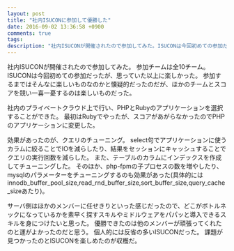 ```yaml
---
layout: post
title: "社内ISUCONに参加して優勝した"
date: 2016-09-02 13:36:58 +0900
comments: true
tags: 
description: "社内ISUCONが開催されたので参加してみた。ISUCONは今回初めての参加だったが、思っていた以上に楽しかった。参加するまではそんなに楽しいものなのかと懐疑的だったのだが、ほかのチームとスコアを競い一喜一憂するのは楽しいものだった。"
---
```


社内ISUCONが開催されたので参加してみた。
参加チームは全10チーム。
ISUCONは今回初めての参加だったが、思っていた以上に楽しかった。
参加するまではそんなに楽しいものなのかと懐疑的だったのだが、ほかのチームとスコアを競い一喜一憂するのは楽しいものだった。

社内のプライベートクラウド上で行い、PHPとRubyのアプリケーションを選択することができた。
最初はRubyでやったが、スコアがあがらなかったのでPHPのアプリケーションに変更した。

効果があったのが、クエリのチューニング。
select句でアプリケーションに使うカラムに絞ることでIOを減らしたり、結果をセッションにキャッシュすることでクエリの実行回数を減らした。
また、テーブルのカラムにインデックスを作成してチューニングした。
そのほか、php-fpmの子プロセスの数を増やしたり、mysqlのパラメーターをチューニングするのも効果があった(具体的にはinnodb_buffer_pool_size,read_rnd_buffer_size,sort_buffer_size,query_cache_sizeあたり)。

サーバ側はほかのメンバーに任せきりといった感じだったので、どこがボトルネックになっているかを素早く探すスキルやミドルウェアをパパッと導入できるスキルを身につけたいと思った。
優勝できたのは他のメンバーが頑張ってくれたのと運がよかったのだと思う。
個人的には反省の多いISUCONだった。
課題が見つかったのとISUCONを楽しめたのが収穫だ。
